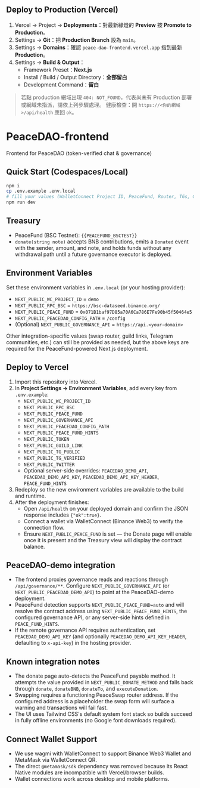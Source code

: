 ## Deploy to Production (Vercel)
1) Vercel → Project → **Deployments**：對最新綠燈的 **Preview** 按 **Promote to Production**。
2) Settings → **Git**：把 **Production Branch** 設為 `main`。
3) Settings → **Domains**：確認 `peace-dao-frontend.vercel.app` 指到最新 **Production**。
4) Settings → **Build & Output**：
   - Framework Preset：**Next.js**
   - Install / Build / Output Directory：**全部留白**
   - Development Command：**留白**
> 若點 production 網域出現 `404: NOT_FOUND`，代表尚未有 Production 部署或網域未指派，請依上列步驟處理。
> 健康檢查：開 `https://<你的網域>/api/health` 應回 `ok`。

# PeaceDAO-frontend

Frontend for PeaceDAO (token-verified chat & governance)

## Quick Start (Codespaces/Local)

```bash
npm i
cp .env.example .env.local
# fill your values (WalletConnect Project ID, PeaceFund, Router, TGs, Guild)
npm run dev
```

## Treasury

- PeaceFund (BSC Testnet): `{{PEACEFUND_BSCTEST}}`
- `donate(string note)` accepts BNB contributions, emits a `Donated` event with the sender, amount, and note, and holds funds without any withdrawal path until a future governance executor is deployed.

## Environment Variables

Set these environment variables in `.env.local` (or your hosting provider):

- `NEXT_PUBLIC_WC_PROJECT_ID` = `demo`
- `NEXT_PUBLIC_RPC_BSC` = `https://bsc-dataseed.binance.org/`
- `NEXT_PUBLIC_PEACE_FUND` = `0x071B1baf97D85a70A6Ca786E7Fe90b45f50464e5`
- `NEXT_PUBLIC_PEACEDAO_CONFIG_PATH` = `/config`
- (Optional) `NEXT_PUBLIC_GOVERNANCE_API` = `https://api.<your-domain>`

Other integration-specific values (swap router, guild links, Telegram communities, etc.) can still be provided as needed, but the above keys are required for the PeaceFund-powered Next.js deployment.

## Deploy to Vercel

1. Import this repository into Vercel.
2. In **Project Settings → Environment Variables**, add every key from `.env.example`:
   - `NEXT_PUBLIC_WC_PROJECT_ID`
   - `NEXT_PUBLIC_RPC_BSC`
   - `NEXT_PUBLIC_PEACE_FUND`
    - `NEXT_PUBLIC_GOVERNANCE_API`
    - `NEXT_PUBLIC_PEACEDAO_CONFIG_PATH`
    - `NEXT_PUBLIC_PEACE_FUND_HINTS`
    - `NEXT_PUBLIC_TOKEN`
    - `NEXT_PUBLIC_GUILD_LINK`
    - `NEXT_PUBLIC_TG_PUBLIC`
    - `NEXT_PUBLIC_TG_VERIFIED`
    - `NEXT_PUBLIC_TWITTER`
    - Optional server-side overrides: `PEACEDAO_DEMO_API`, `PEACEDAO_DEMO_API_KEY`, `PEACEDAO_DEMO_API_KEY_HEADER`, `PEACE_FUND_HINTS`
3. Redeploy so the new environment variables are available to the build and runtime.
4. After the deployment finishes:
   - Open `/api/health` on your deployed domain and confirm the JSON response includes `{"ok":true}`.
   - Connect a wallet via WalletConnect (Binance Web3) to verify the connection flow.
   - Ensure `NEXT_PUBLIC_PEACE_FUND` is set — the Donate page will enable once it is present and the Treasury view will display the contract balance.

## PeaceDAO-demo integration

- The frontend proxies governance reads and reactions through `/api/governance/**`. Configure `NEXT_PUBLIC_GOVERNANCE_API` (or `NEXT_PUBLIC_PEACEDAO_DEMO_API`) to point at the PeaceDAO-demo deployment.
- PeaceFund detection supports `NEXT_PUBLIC_PEACE_FUND=auto` and will resolve the contract address using `NEXT_PUBLIC_PEACE_FUND_HINTS`, the configured governance API, or any server-side hints defined in `PEACE_FUND_HINTS`.
- If the remote governance API requires authentication, set `PEACEDAO_DEMO_API_KEY` (and optionally `PEACEDAO_DEMO_API_KEY_HEADER`, defaulting to `x-api-key`) in the hosting provider.

## Known integration notes

- The donate page auto-detects the PeaceFund payable method. It attempts the value provided in `NEXT_PUBLIC_DONATE_METHOD` and falls back through `donate`, `donateBNB`, `donateTo`, and `executeDonation`.
- Swapping requires a functioning PeaceSwap router address. If the configured address is a placeholder the swap form will surface a warning and transactions will fail fast.
- The UI uses Tailwind CSS's default system font stack so builds succeed in fully offline environments (no Google font downloads required).

## Connect Wallet Support

- We use wagmi with WalletConnect to support Binance Web3 Wallet and MetaMask via WalletConnect QR.
- The direct `@metamask/sdk` dependency was removed because its React Native modules are incompatible with Vercel/browser builds.
- Wallet connections work across desktop and mobile platforms.
